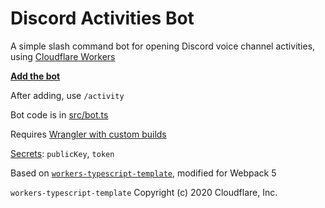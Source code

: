 # Discord Activities Bot

A simple slash command bot for opening Discord voice channel activities, using [Cloudflare Workers](https://workers.cloudflare.com)

**[Add the bot](https://discord.com/api/oauth2/authorize?client_id=819778342818414632&scope=bot%20applications.commands)**  

After adding, use `/activity`

Bot code is in [src/bot.ts](https://github.com/advaith1/activities/blob/main/src/bot.ts)

Requires [Wrangler with custom builds](https://github.com/cloudflare/wrangler/releases/tag/v1.15.0-custom-builds-rc.0)

[Secrets](https://developers.cloudflare.com/workers/cli-wrangler/commands#secret): `publicKey`, `token`

Based on [`workers-typescript-template`](https://github.com/cloudflare/worker-typescript-template), modified for Webpack 5

`workers-typescript-template` Copyright (c) 2020 Cloudflare, Inc.
